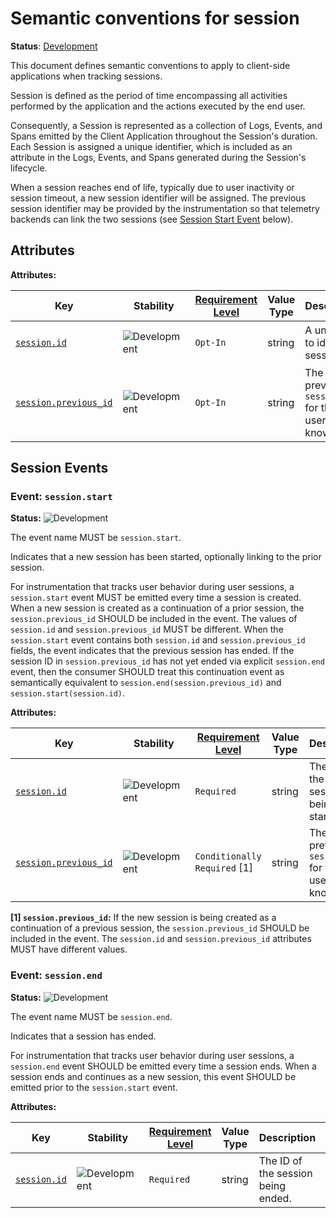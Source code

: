 <!--- Hugo front matter used to generate the website version of this page:
linkTitle: Session
--->

# Semantic conventions for session

**Status**: [Development][DocumentStatus]

This document defines semantic conventions to apply to client-side applications when tracking sessions.

Session is defined as the period of time encompassing all activities performed by the application and the actions
executed by the end user.

Consequently, a Session is represented as a collection of Logs, Events, and Spans emitted by the Client Application
throughout the Session's duration. Each Session is assigned a unique identifier, which is included as an attribute in
the Logs, Events, and Spans generated during the Session's lifecycle.

When a session reaches end of life, typically due to user inactivity or session timeout, a new session identifier
will be assigned. The previous session identifier may be provided by the instrumentation so that telemetry
backends can link the two sessions (see [Session Start Event](#event-sessionstart) below).

## Attributes

<!-- semconv session-id -->
<!-- NOTE: THIS TEXT IS AUTOGENERATED. DO NOT EDIT BY HAND. -->
<!-- see templates/registry/markdown/snippet.md.j2 -->
<!-- prettier-ignore-start -->
<!-- markdownlint-capture -->
<!-- markdownlint-disable -->

**Attributes:**

| Key | Stability | [Requirement Level](https://opentelemetry.io/docs/specs/semconv/general/attribute-requirement-level/) | Value Type | Description | Example Values |
|---|---|---|---|---|---|
| [`session.id`](/docs/registry/attributes/session.md) | ![Development](https://img.shields.io/badge/-development-blue) | `Opt-In` | string | A unique id to identify a session. | `00112233-4455-6677-8899-aabbccddeeff` |
| [`session.previous_id`](/docs/registry/attributes/session.md) | ![Development](https://img.shields.io/badge/-development-blue) | `Opt-In` | string | The previous `session.id` for this user, when known. | `00112233-4455-6677-8899-aabbccddeeff` |

<!-- markdownlint-restore -->
<!-- prettier-ignore-end -->
<!-- END AUTOGENERATED TEXT -->
<!-- endsemconv -->

## Session Events

### Event: `session.start`

<!-- semconv event.session.start -->
<!-- NOTE: THIS TEXT IS AUTOGENERATED. DO NOT EDIT BY HAND. -->
<!-- see templates/registry/markdown/snippet.md.j2 -->
<!-- prettier-ignore-start -->
<!-- markdownlint-capture -->
<!-- markdownlint-disable -->

**Status:** ![Development](https://img.shields.io/badge/-development-blue)

The event name MUST be `session.start`.

Indicates that a new session has been started, optionally linking to the prior session.

For instrumentation that tracks user behavior during user sessions, a `session.start` event MUST be emitted every time a session is created. When a new session is created as a continuation of a prior session, the `session.previous_id` SHOULD be included in the event. The values of `session.id` and `session.previous_id` MUST be different.
When the `session.start` event contains both `session.id` and `session.previous_id` fields, the event indicates that the previous session has ended. If the session ID in `session.previous_id` has not yet ended via explicit `session.end` event, then the consumer SHOULD treat this continuation event as semantically equivalent to `session.end(session.previous_id)` and `session.start(session.id)`.

**Attributes:**

| Key | Stability | [Requirement Level](https://opentelemetry.io/docs/specs/semconv/general/attribute-requirement-level/) | Value Type | Description | Example Values |
|---|---|---|---|---|---|
| [`session.id`](/docs/registry/attributes/session.md) | ![Development](https://img.shields.io/badge/-development-blue) | `Required` | string | The ID of the new session being started. | `00112233-4455-6677-8899-aabbccddeeff` |
| [`session.previous_id`](/docs/registry/attributes/session.md) | ![Development](https://img.shields.io/badge/-development-blue) | `Conditionally Required` [1] | string | The previous `session.id` for this user, when known. | `00112233-4455-6677-8899-aabbccddeeff` |

**[1] `session.previous_id`:** If the new session is being created as a continuation of a previous session, the `session.previous_id` SHOULD be included in the event. The `session.id` and `session.previous_id` attributes MUST have different values.

<!-- markdownlint-restore -->
<!-- prettier-ignore-end -->
<!-- END AUTOGENERATED TEXT -->
<!-- endsemconv -->

### Event: `session.end`

<!-- semconv event.session.end -->
<!-- NOTE: THIS TEXT IS AUTOGENERATED. DO NOT EDIT BY HAND. -->
<!-- see templates/registry/markdown/snippet.md.j2 -->
<!-- prettier-ignore-start -->
<!-- markdownlint-capture -->
<!-- markdownlint-disable -->

**Status:** ![Development](https://img.shields.io/badge/-development-blue)

The event name MUST be `session.end`.

Indicates that a session has ended.

For instrumentation that tracks user behavior during user sessions, a `session.end` event SHOULD be emitted every time a session ends. When a session ends and continues as a new session, this event SHOULD be emitted prior to the `session.start` event.

**Attributes:**

| Key | Stability | [Requirement Level](https://opentelemetry.io/docs/specs/semconv/general/attribute-requirement-level/) | Value Type | Description | Example Values |
|---|---|---|---|---|---|
| [`session.id`](/docs/registry/attributes/session.md) | ![Development](https://img.shields.io/badge/-development-blue) | `Required` | string | The ID of the session being ended. | `00112233-4455-6677-8899-aabbccddeeff` |

<!-- markdownlint-restore -->
<!-- prettier-ignore-end -->
<!-- END AUTOGENERATED TEXT -->
<!-- endsemconv -->

[DocumentStatus]: https://opentelemetry.io/docs/specs/otel/document-status
